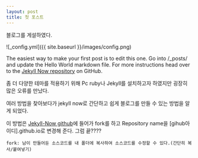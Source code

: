 ```yaml
---
layout: post
title: 첫 포스트
---
```


블로그를 게설하였다.

![_config.yml]({{ site.baseurl }}/images/config.png)

The easiest way to make your first post is to edit this one. Go into /_posts/ and update the Hello World markdown file. For more instructions head over to the [Jekyll Now repository](https://github.com/barryclark/jekyll-now) on GitHub.


좀 더 다양한 테마를 적용하기 위해 Pc ruby나 Jekyll를 설치하고자 하였지만 굉장히 많은 오류를 만났다.

여러 방법을 찾아보다가 jekyll now로 간단하고 쉽게 블로그를 만들 수 있는 방법을 알게 되었다.

이 방법은 [Jekyll-Now github](https://github.com/barryclark/jekyll-now)에 들어가 fork를 하고 Repository name을 [gihub아이디].github.io로 변경해 준다. 그럼 끝????


`fork: 남이 만들어둔 소스코드를 내 폴더에 복사하여 소스코드를 수정할 수 있다.(간단히 복사/붙여넣기)`

